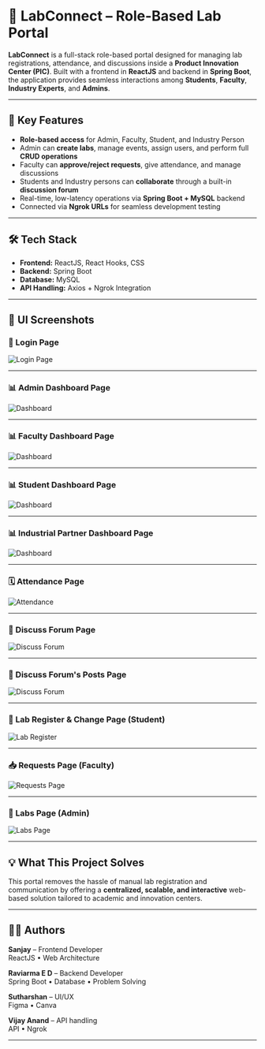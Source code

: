 # 🧪 LabConnect – Role-Based Lab Portal

**LabConnect** is a full-stack role-based portal designed for managing lab registrations, attendance, and discussions inside a **Product Innovation Center (PIC)**. Built with a frontend in **ReactJS** and backend in **Spring Boot**, the application provides seamless interactions among **Students**, **Faculty**, **Industry Experts**, and **Admins**.

---

## 🚀 Key Features

- **Role-based access** for Admin, Faculty, Student, and Industry Person
- Admin can **create labs**, manage events, assign users, and perform full **CRUD operations**
- Faculty can **approve/reject requests**, give attendance, and manage discussions
- Students and Industry persons can **collaborate** through a built-in **discussion forum**
- Real-time, low-latency operations via **Spring Boot + MySQL** backend
- Connected via **Ngrok URLs** for seamless development testing

---

## 🛠️ Tech Stack

- **Frontend:** ReactJS, React Hooks, CSS
- **Backend:** Spring Boot
- **Database:** MySQL
- **API Handling:** Axios + Ngrok Integration

---

## 📸 UI Screenshots

### 🔐 Login Page
![Login Page](./Website-Images/Login.jpeg)

---

### 📊 Admin Dashboard Page
![Dashboard](./Website-Images/admin1.jpeg)

---

### 📊 Faculty Dashboard Page
![Dashboard](./Website-Images/faculty.jpeg)

---
### 📊 Student Dashboard Page
![Dashboard](./Website-Images/Student1.jpeg)

---
### 📊 Industrial Partner Dashboard Page
![Dashboard](./Website-Images/IndsPartner.jpeg)

---

### 🗓️ Attendance Page
![Attendance](./Website-Images/Attendance.jpeg)

---

### 💬 Discuss Forum Page
![Discuss Forum](./Website-Images/Discussion.jpeg)

---
### 💬 Discuss Forum's Posts Page
![Discuss Forum](./Website-Images/Posts.jpeg)

---

### 📝 Lab Register & Change Page (Student)
![Lab Register](./Website-Images/Lab-Registration.jpeg)

---

### 📥 Requests Page (Faculty)
![Requests Page](./Website-Images/facultyRequests.jpeg)

---

### 🧾 Labs Page (Admin)
![Labs Page](./Website-Images/Labs.jpeg)

---

## 💡 What This Project Solves

This portal removes the hassle of manual lab registration and communication by offering a **centralized, scalable, and interactive** web-based solution tailored to academic and innovation centers.

---

## 👨‍💻 Authors

**Sanjay** – Frontend Developer  
ReactJS • Web Architecture

**Raviarma E D** – Backend Developer  
Spring Boot • Database • Problem Solving

**Sutharshan** – UI/UX  
Figma • Canva 

**Vijay Anand** – API handling  
API • Ngrok

---
